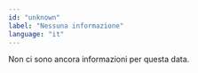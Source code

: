 ```yaml
---
id: "unknown"
label: "Nessuna informazione"
language: "it"
---
```

Non ci sono ancora informazioni per questa data.